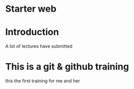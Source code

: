 # Starter web

# Introduction
A lot of lectures have submitted 

# This is a git & github training
this the first training for me and her 
